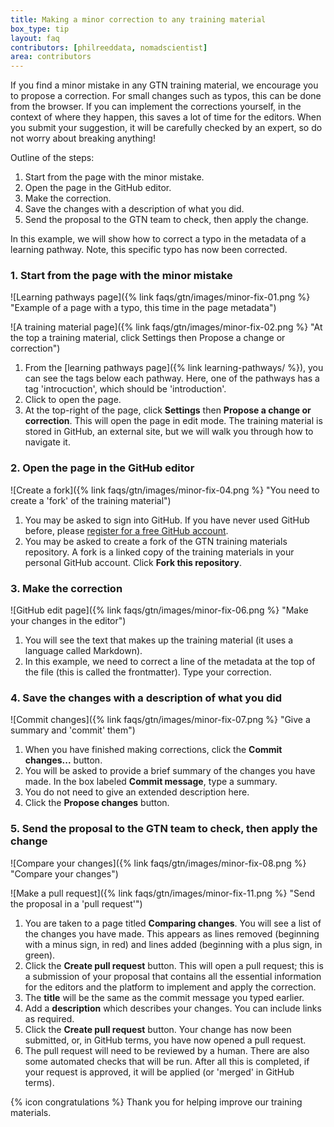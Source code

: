 ```yaml
---
title: Making a minor correction to any training material
box_type: tip
layout: faq
contributors: [philreeddata, nomadscientist]
area: contributors
---
```


If you find a minor mistake in any GTN training material, we encourage you to propose a correction. For small changes such as typos, this can be done from the browser. If you can implement the corrections yourself, in the context of where they happen, this saves a lot of time for the editors.  When you submit your suggestion, it will be carefully checked by an expert, so do not worry about breaking anything! 

Outline of the steps:

1. Start from the page with the minor mistake.  
2. Open the page in the GitHub editor.  
3. Make the correction.  
4. Save the changes with a description of what you did.  
5. Send the proposal to the GTN team to check, then apply the change.

In this example, we will show how to correct a typo in the metadata of a learning pathway. Note, this specific typo has now been corrected.

### 1. Start from the page with the minor mistake

![Learning pathways page]({% link faqs/gtn/images/minor-fix-01.png %} "Example of a page with a typo, this time in the page metadata")

![A training material page]({% link faqs/gtn/images/minor-fix-02.png %} "At the top a training material, click Settings then Propose a change or correction")

1. From the [learning pathways page]({% link learning-pathways/ %}), you can see the tags below each pathway. Here, one of the pathways has a tag 'introcuction', which should be 'introduction'. 
2. Click to open the page.
3. At the top-right of the page, click **Settings** then **Propose a change or correction**. This will open the page in edit mode. The training material is stored in GitHub, an external site, but we will walk you through how to navigate it.

### 2. Open the page in the GitHub editor  

![Create a fork]({% link faqs/gtn/images/minor-fix-04.png %} "You need to create a 'fork' of the training material")

1. You may be asked to sign into GitHub. If you have never used GitHub before, please [register for a free GitHub account](https://docs.github.com/en/get-started/start-your-journey/creating-an-account-on-github).
2. You may be asked to create a fork of the GTN training materials repository. A fork is a linked copy of the training materials in your personal GitHub account. Click **Fork this repository**.

### 3. Make the correction  

![GitHub edit page]({% link faqs/gtn/images/minor-fix-06.png %} "Make your changes in the editor")

1. You will see the text that makes up the training material (it uses a language called Markdown).
2. In this example, we need to correct a line of the metadata at the top of the file (this is called the frontmatter). Type your correction.

### 4. Save the changes with a description of what you did

![Commit changes]({% link faqs/gtn/images/minor-fix-07.png %} "Give a summary and 'commit' them")

1. When you have finished making corrections, click the **Commit changes...** button. 
2. You will be asked to provide a brief summary of the changes you have made. In the box labeled **Commit message**, type a summary. 
3. You do not need to give an extended description here.
4. Click the **Propose changes** button.

### 5. Send the proposal to the GTN team to check, then apply the change

![Compare your changes]({% link faqs/gtn/images/minor-fix-08.png %} "Compare your changes")

![Make a pull request]({% link faqs/gtn/images/minor-fix-11.png %} "Send the proposal in a 'pull request'")

1. You are taken to a page titled **Comparing changes**. You will see a list of the changes you have made. This appears as lines removed (beginning with a minus sign, in red) and lines added (beginning with a plus sign, in green).
2. Click the **Create pull request** button. This will open a pull request; this is a submission of your proposal that contains all the essential information for the editors and the platform to implement and apply the correction.
3. The **title** will be the same as the commit message you typed earlier.
4. Add a **description** which describes your changes. You can include links as required.
5. Click the **Create pull request** button. Your change has now been submitted, or, in GitHub terms, you have now opened a pull request. 
6. The pull request will need to be reviewed by a human. There are also some automated checks that will be run. After all this is completed, if your request is approved, it will be applied (or 'merged' in GitHub terms). 

{% icon congratulations %} Thank you for helping improve our training materials.
